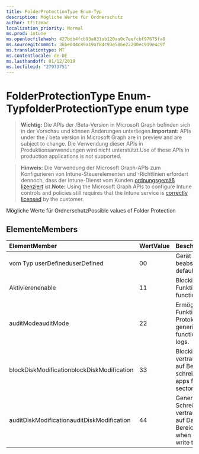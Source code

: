 ```yaml
---
title: FolderProtectionType Enum-Typ
description: Mögliche Werte für Ordnerschutz
author: tfitzmac
localization_priority: Normal
ms.prod: intune
ms.openlocfilehash: 427bdb4fcb93a831ab120aa0c7eefcbf97675fa8
ms.sourcegitcommit: 36be044c89a19af84c93e586e22200ec919e4c9f
ms.translationtype: MT
ms.contentlocale: de-DE
ms.lasthandoff: 01/12/2019
ms.locfileid: "27973751"
---
```

# <a name="folderprotectiontype-enum-type"></a><span data-ttu-id="3bea8-103">FolderProtectionType Enum-Typ</span><span class="sxs-lookup"><span data-stu-id="3bea8-103">folderProtectionType enum type</span></span>

> <span data-ttu-id="3bea8-104">**Wichtig:** Die APIs der /Beta-Version in Microsoft Graph befinden sich in der Vorschau und können Änderungen unterliegen.</span><span class="sxs-lookup"><span data-stu-id="3bea8-104">**Important:** APIs under the / beta version in Microsoft Graph are in preview and are subject to change.</span></span> <span data-ttu-id="3bea8-105">Die Verwendung dieser APIs in Produktionsanwendungen wird nicht unterstützt.</span><span class="sxs-lookup"><span data-stu-id="3bea8-105">Use of these APIs in production applications is not supported.</span></span>

> <span data-ttu-id="3bea8-106">**Hinweis:** Die Verwendung der Microsoft Graph-APIs zum Konfigurieren von Intune-Steuerelementen und -Richtlinien erfordert dennoch, dass der Intune-Dienst vom Kunden [ordnungsgemäß lizenziert](https://go.microsoft.com/fwlink/?linkid=839381) ist.</span><span class="sxs-lookup"><span data-stu-id="3bea8-106">**Note:** Using the Microsoft Graph APIs to configure Intune controls and policies still requires that the Intune service is [correctly licensed](https://go.microsoft.com/fwlink/?linkid=839381) by the customer.</span></span>

<span data-ttu-id="3bea8-107">Mögliche Werte für Ordnerschutz</span><span class="sxs-lookup"><span data-stu-id="3bea8-107">Possible values of Folder Protection</span></span>
## <a name="members"></a><span data-ttu-id="3bea8-108">Elemente</span><span class="sxs-lookup"><span data-stu-id="3bea8-108">Members</span></span>
|<span data-ttu-id="3bea8-109">Element</span><span class="sxs-lookup"><span data-stu-id="3bea8-109">Member</span></span>|<span data-ttu-id="3bea8-110">Wert</span><span class="sxs-lookup"><span data-stu-id="3bea8-110">Value</span></span>|<span data-ttu-id="3bea8-111">Beschreibung</span><span class="sxs-lookup"><span data-stu-id="3bea8-111">Description</span></span>|
|:---|:---|:---|
|<span data-ttu-id="3bea8-112">vom Typ userDefined</span><span class="sxs-lookup"><span data-stu-id="3bea8-112">userDefined</span></span>|<span data-ttu-id="3bea8-113">0</span><span class="sxs-lookup"><span data-stu-id="3bea8-113">0</span></span>|<span data-ttu-id="3bea8-114">Gerät Standardwert, keine beabsichtigt.</span><span class="sxs-lookup"><span data-stu-id="3bea8-114">Device default value, no intent.</span></span>|
|<span data-ttu-id="3bea8-115">Aktivieren</span><span class="sxs-lookup"><span data-stu-id="3bea8-115">enable</span></span>|<span data-ttu-id="3bea8-116">1</span><span class="sxs-lookup"><span data-stu-id="3bea8-116">1</span></span>|<span data-ttu-id="3bea8-117">Blockiert Funktionalität.</span><span class="sxs-lookup"><span data-stu-id="3bea8-117">Block functionality.</span></span>|
|<span data-ttu-id="3bea8-118">auditMode</span><span class="sxs-lookup"><span data-stu-id="3bea8-118">auditMode</span></span>|<span data-ttu-id="3bea8-119">2</span><span class="sxs-lookup"><span data-stu-id="3bea8-119">2</span></span>|<span data-ttu-id="3bea8-120">Ermöglicht die Funktionalität, aber Protokolle zu generieren.</span><span class="sxs-lookup"><span data-stu-id="3bea8-120">Allow functionality but generate logs.</span></span>|
|<span data-ttu-id="3bea8-121">blockDiskModification</span><span class="sxs-lookup"><span data-stu-id="3bea8-121">blockDiskModification</span></span>|<span data-ttu-id="3bea8-122">3</span><span class="sxs-lookup"><span data-stu-id="3bea8-122">3</span></span>|<span data-ttu-id="3bea8-123">Blockieren von nicht vertrauenswürdigen apps auf Bereiche Datenträger schreiben.</span><span class="sxs-lookup"><span data-stu-id="3bea8-123">Block untrusted apps from writing to disk sectors.</span></span>|
|<span data-ttu-id="3bea8-124">auditDiskModification</span><span class="sxs-lookup"><span data-stu-id="3bea8-124">auditDiskModification</span></span>|<span data-ttu-id="3bea8-125">4</span><span class="sxs-lookup"><span data-stu-id="3bea8-125">4</span></span>|<span data-ttu-id="3bea8-126">Generieren Sie Protokolle Schreiben von nicht vertrauenswürdigen apps auf Datenträger Bereiche.</span><span class="sxs-lookup"><span data-stu-id="3bea8-126">Generate logs when untrusted apps write to disk sectors.</span></span>|





